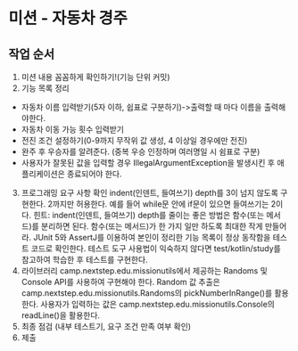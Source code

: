 # 미션 - 자동차 경주

## 작업 순서

1. 미션 내용 꼼꼼하게 확인하기!(기능 단위 커밋)
2. 기능 목록 정리
- 자동차 이름 입력받기(5자 이하, 쉽표로 구분하기)->출력할 때 마다 이름을 출력해야한다.
- 자동차 이동 가능 횟수 입력받기
- 전진 조건 설정하기(0-9까지 무작위 값 생성, 4 이상일 경우에만 전진)
- 완주 후 우승자를 알려준다. (중복 우승 인정하며 여러명일 시 쉼표로 구분)
- 사용자가 잘못된 값을 입력할 경우 IllegalArgumentException을 발생시킨 후 애플리케이션은 종료되어야 한다.
3. 프로그래밍 요구 사항 확인
  indent(인덴트, 들여쓰기) depth를 3이 넘지 않도록 구현한다. 2까지만 허용한다. 예를 들어 while문 안에 if문이 있으면 들여쓰기는 2이다. 힌트: indent(인덴트, 들여쓰기) depth를 줄이는 좋은 방법은 함수(또는 메서드)를 분리하면 된다.
함수(또는 메서드)가 한 가지 일만 하도록 최대한 작게 만들어라.
JUnit 5와 AssertJ를 이용하여 본인이 정리한 기능 목록이 정상 동작함을 테스트 코드로 확인한다.
테스트 도구 사용법이 익숙하지 않다면 test/kotlin/study를 참고하여 학습한 후 테스트를 구현한다.
4. 라이브러리
  camp.nextstep.edu.missionutils에서 제공하는 Randoms 및 Console API를 사용하여 구현해야 한다.
Random 값 추출은 camp.nextstep.edu.missionutils.Randoms의 pickNumberInRange()를 활용한다.
사용자가 입력하는 값은 camp.nextstep.edu.missionutils.Console의 readLine()을 활용한다.
5. 최종 점검 (내부 테스트기, 요구 조건 만족 여부 확인)
6. 제출
